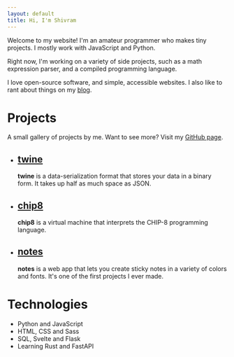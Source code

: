 ```yaml
---
layout: default
title: Hi, I'm Shivram
---
```


Welcome to my website! I'm an amateur programmer who makes tiny projects. I mostly work with JavaScript and Python.

Right now, I'm working on a variety of side projects, such as a math expression parser, and a compiled programming language.

I love open-source software, and simple, accessible websites. I also like to rant about things on my [blog]({{site.url}}/blog).

# Projects


A small gallery of projects by me. Want to see more? Visit my [GitHub page](https://github.com/shivrm).

* ## [twine](https://shivrm.github.io/twine)
    **twine** is a data-serialization format that stores your data in a binary form. It takes up half as much space as JSON.
    
* ## [chip8](https://github.com/shivrm/chip8)
    **chip8** is a virtual machine that interprets the CHIP-8 programming language.
        
* ## [notes](https://shivrm.github.io/notes)
    **notes** is a web app that lets you create sticky notes in a variety of colors and fonts. It's one of the first projects I ever made.
    
# Technologies

*   Python and JavaScript
*   HTML, CSS and Sass
*   SQL, Svelte and Flask
*   Learning Rust and FastAPI
